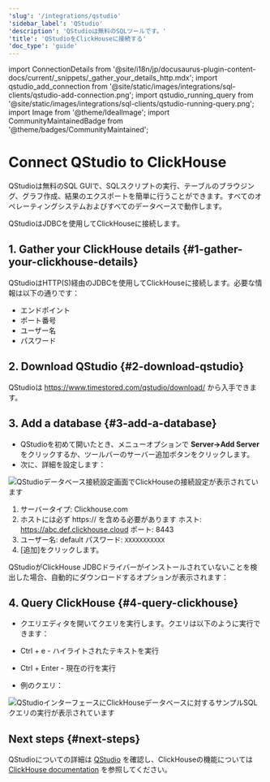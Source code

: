 ```yaml
---
'slug': '/integrations/qstudio'
'sidebar_label': 'QStudio'
'description': 'QStudioは無料のSQLツールです。'
'title': 'QStudioをClickHouseに接続する'
'doc_type': 'guide'
---
```


import ConnectionDetails from '@site/i18n/jp/docusaurus-plugin-content-docs/current/_snippets/_gather_your_details_http.mdx';
import qstudio_add_connection from '@site/static/images/integrations/sql-clients/qstudio-add-connection.png';
import qstudio_running_query from '@site/static/images/integrations/sql-clients/qstudio-running-query.png';
import Image from '@theme/IdealImage';
import CommunityMaintainedBadge from '@theme/badges/CommunityMaintained';


# Connect QStudio to ClickHouse

<CommunityMaintainedBadge/>

QStudioは無料のSQL GUIで、SQLスクリプトの実行、テーブルのブラウジング、グラフ作成、結果のエクスポートを簡単に行うことができます。すべてのオペレーティングシステムおよびすべてのデータベースで動作します。

QStudioはJDBCを使用してClickHouseに接続します。

## 1. Gather your ClickHouse details {#1-gather-your-clickhouse-details}

QStudioはHTTP(S)経由のJDBCを使用してClickHouseに接続します。必要な情報は以下の通りです：

- エンドポイント
- ポート番号
- ユーザー名
- パスワード

<ConnectionDetails />

## 2. Download QStudio {#2-download-qstudio}

QStudioは https://www.timestored.com/qstudio/download/ から入手できます。

## 3. Add a database {#3-add-a-database}

- QStudioを初めて開いたとき、メニューオプションで **Server->Add Server** をクリックするか、ツールバーのサーバー追加ボタンをクリックします。
- 次に、詳細を設定します：

<Image img={qstudio_add_connection} size="lg" border alt="QStudioデータベース接続設定画面でClickHouseの接続設定が表示されています" />

1.   サーバータイプ: Clickhouse.com
2.    ホストには必ず https:// を含める必要があります
    ホスト: https://abc.def.clickhouse.cloud
    ポート: 8443
3.  ユーザー名: default
    パスワード: `XXXXXXXXXXX`
 4. [追加]をクリックします。

QStudioがClickHouse JDBCドライバーがインストールされていないことを検出した場合、自動的にダウンロードするオプションが表示されます：

## 4. Query ClickHouse {#4-query-clickhouse}

- クエリエディタを開いてクエリを実行します。クエリは以下のように実行できます：
- Ctrl + e - ハイライトされたテキストを実行
- Ctrl + Enter - 現在の行を実行

- 例のクエリ：

<Image img={qstudio_running_query} size="lg" border alt="QStudioインターフェースにClickHouseデータベースに対するサンプルSQLクエリの実行が表示されています" />

## Next steps {#next-steps}

QStudioについての詳細は [QStudio](https://www.timestored.com/qstudio) を確認し、ClickHouseの機能については [ClickHouse documentation](https://clickhouse.com/docs) を参照してください。

